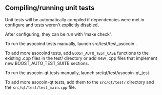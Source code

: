 Compiling/running unit tests
------------------------------------

Unit tests will be automatically compiled if dependencies were met in configure
and tests weren't explicitly disabled.

After configuring, they can be run with 'make check'.

To run the asocoind tests manually, launch src/test/test_asocoin .

To add more asocoind tests, add `BOOST_AUTO_TEST_CASE` functions to the existing
.cpp files in the test/ directory or add new .cpp files that
implement new BOOST_AUTO_TEST_SUITE sections.

To run the asocoin-qt tests manually, launch src/qt/test/asocoin-qt_test

To add more asocoin-qt tests, add them to the `src/qt/test/` directory and
the `src/qt/test/test_main.cpp` file.
